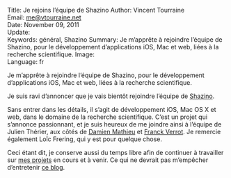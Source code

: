 Title:    Je rejoins l’équipe de Shazino
Author:   Vincent Tourraine  
Email:    me@vtourraine.net  
Date:     November 09, 2011  
Update:   
Keywords: général, Shazino
Summary:  Je m’apprête à rejoindre l’équipe de Shazino, pour le développement d’applications iOS, Mac et web, liées à la recherche scientifique.
Image:    
Language: fr

Je m’apprête à rejoindre l’équipe de Shazino, pour le développement d’applications iOS, Mac et web, liées à la recherche scientifique.

Je suis ravi d’annoncer que je vais bientôt rejoindre l’équipe de [Shazino][]. 

Sans entrer dans les détails, il s’agit de développement iOS, Mac OS X et web, dans le domaine de la recherche scientifique. C’est un projet qui s’annonce passionnant, et je suis heureux de me joindre ainsi à l’équipe de Julien Thérier, aux côtés de [Damien Mathieu][Damien] et [Franck Verrot][Franck]. Je remercie également Loïc Frering, qui y est pour quelque chose.

Ceci étant dit, je conserve aussi du temps libre afin de continuer à travailler sur [mes projets][Projets] en cours et à venir. Ce qui ne devrait pas m’empêcher d’entretenir [ce blog][Blog].


[Shazino]: http://www.shazino.com
[Damien]:  http://42.dmathieu.com/
[Franck]:  http://www.verrot.fr/
[Projets]: http://www.vtourraine.net/projects/
[Blog]:    http://www.vtourraine.net/blog/
